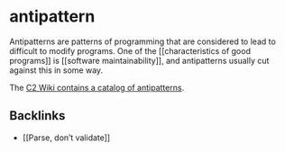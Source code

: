 # antipattern

Antipatterns are patterns of programming that are considered to lead to difficult to modify programs. One of the [[characteristics of good programs]] is [[software maintainability]], and antipatterns usually cut against this in some way.

The [C2 Wiki contains a catalog of antipatterns](https://wiki.c2.com/?AntiPatternsCatalog).


## Backlinks

-   [[Parse, don&rsquo;t validate]]
